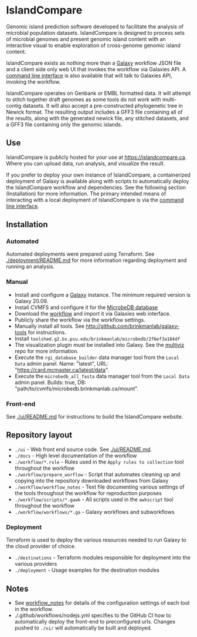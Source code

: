 # IslandCompare

Genomic island prediction software developed to facilitate the analysis of microbial 
population datasets. IslandCompare is designed to process sets of microbial genomes and present genomic island content with 
an interactive visual to enable exploration of cross-genome genomic island content.

IslandCompare exists as nothing more than a [Galaxy](http://github.com/galaxyproject/galaxy) workflow JSON file and a 
client side only web UI that invokes the workflow via Galaxies API. A [command line interface](https://github.com/brinkmanlab/islandcompare-cli/) 
is also available that will talk to Galaxies API, invoking the workflow.

IslandCompare operates on Genbank or EMBL formatted data. It will attempt to stitch together draft genomes as some tools do not work
with multi-contig datasets. It will also accept a pre-constructed phylogenetic tree in Newick format. The resulting output
includes a GFF3 file containing all of the results, along with the generated newick file, any stitched datasets, and a GFF3 file containing only
the genomic islands.

## Use
IslandCompare is publicly hosted for your use at https://islandcompare.ca. Where you can upload data, run analysis, and visualize the result.

If you prefer to deploy your own instance of IslandCompare, a containerized deployment of Galaxy is available along with
scripts to automatically deploy the IslandCompare workflow and dependencies. See the following section (Installation) for more information.
The primary intended means of interacting with a local deployment of IslandCompare is via the [command line interface](https://github.com/brinkmanlab/islandcompare-cli/).

## Installation

### Automated
Automated deployments were prepared using Terraform. See [./deployment/README.md](deployment/README.md) for more information
regarding deployment and running an analysis.

### Manual
- Install and configure a [Galaxy](http://github.com/galaxyproject/galaxy) instance. The minimum required version is Galaxy 20.09.
- Install CVMFS and configure it for the [MicrobeDB database](https://github.com/brinkmanlab/microbedb/)
- Download the [workflow](workflow/workflows/IslandCompare.ga) and import it via Galaxies web interface.
- Publicly share the workflow via the workflow settings.
- Manually install all tools. See http://github.com/brinkmanlab/galaxy-tools for instructions.
- Install `toolshed.g2.bx.psu.edu/brinkmanlab/microbedb/2f6ef3a184df`
- The visualization plugin must be installed into Galaxy. See the [multiviz](http://github.com/brinkmanlab/multiviz) repo for more information.
- Execute the `rgi_database_builder` data manager tool from the `Local Data` admin panel. Name: "latest", URL: "https://card.mcmaster.ca/latest/data".
- Execute the `microbedb_all_fasta` data manager tool from the `Local Data` admin panel. Builds: true, DB: "path/to/cvmfs/microbedb.brinkmanlab.ca/mount".

### Front-end
See [./ui/README.md](ui/README.md) for instructions to build the IslandCompare website.

## Repository layout

* `./ui` - Web front end source code. See [./ui/README.md](ui/README.md).
* `./docs` - High level documentation of the workflow
* `./workflow/*.rule` - Rules used in the `Apply rules to collection` tool throughout the workflow
* `./workflow/prepare_worflow` - Script that automates cleaning up and copying into the repository downloaded workflows from Galaxy
* `./workflow/workflow_notes` - Text file documenting various settings of the tools throughout the workflow for reproduction purposes
* `./workflow/scripts/*.gawk` - All scripts used in the `awkscript` tool throughout the workflow
* `./workflow/workflows/*.ga` - Galaxy workflows and subworkflows

### Deployment

Terraform is used to deploy the various resources needed to run Galaxy to the cloud provider of choice.

* `./destinations` - Terraform modules responsible for deployment into the various providers
* `./deployment` - Usage examples for the destination modules

## Notes
- See [workflow_notes](./workflow/workflow_notes) for details of the configuration settings of each tool in the workflow.
- ./.github/workflows/nodejs.yml specifies to the GitHub CI how to automatically deploy the front-end to preconfigured urls. Changes pushed to `./ui/` will automatically be built and deployed.
